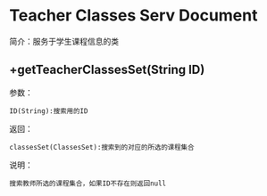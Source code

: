 # Teacher Classes Serv Document

简介：服务于学生课程信息的类

## +getTeacherClassesSet(String ID)

参数：

    ID(String):搜索用的ID

返回：

    classesSet(ClassesSet):搜索到的对应的所选的课程集合

说明：

    搜索教师所选的课程集合，如果ID不存在则返回null